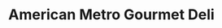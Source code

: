 ---
title: "American Metro Gourmet Deli"
url: /brooklyn/american-metro-gourmet-deli/
shop: convenience
---